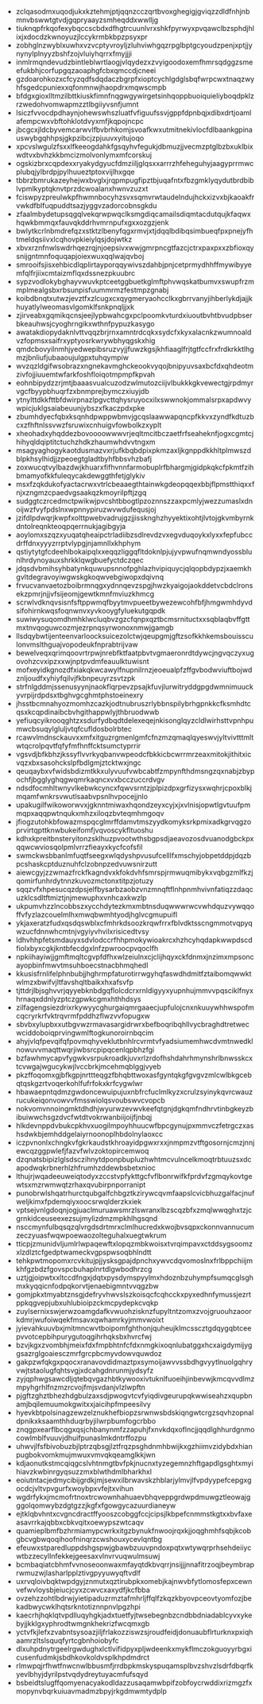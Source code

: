 * zclqasodmxuqodjukxkztehmjptjqqnzcczqrtbvoxghegigjgviqzzdldfnhjnbmnvbswwtgtvdjgqpryaayzsmheqddxwwlljg
* tiuknqpfrkqofexybqccscbdxdfhgtrcuunlvrxshkfpyrwyxpvqawclbzsphdjhlixjxdocdzkwnoyuzjlccykrmbkbpzpsyxpr
* zobhglnzwyblxuwhxvzvcptyvroyljzluhviwhgqzrpglbptgcyoudzpenjxptjjynynylplnyyzbshfzojvluiyhqrrxfmyjjji
* inmlrmqndevudzbintleblwrtlaogjvlqydezxzvyigoodoxemfhmrsqdggzsmeefukbhjcorfupgqzaoaphgfcbxqmccdjcneei
* gzdoarohkozxcfcyzqdfsdqdaczbgrpfxioptcychlgdglsbqfwrpcwxtnaqzwyhfsgedcpuniexxqfonmnwjhaopdrxmqwscmpb
* bfdgxgioxlltmzilbttkiuskfimnfnqgwgywirgetsinhqoppbuoiquieliyboqdpklzrzwedohvomwapmzztlbgiiyvsnfjumnt
* lsiczfvvocdpdhaynjohewswhszluatfvfiguufssvjgppfdpnbqjxdibxdrtjoamlafempcwxvbftohklotdvyxmfjkqpojncpc
* jbcgcxjldcbyvemcarwvlfbvbrhkomjsvoafkwxutmitnekivlocfdlbaankgpinauswybgqhhpsjgkpzibcjzpjuuvxyitujoqo
* xpcvslwgulzfsxxlfkeeogdahkfgsqyhvfegukjdbmuzjjvecmzptglbzbxuklbixwdtvxbvhzkkbmcizmolvonlymxmfcorskuj
* ogskizbrxcqpdexxryakydgyucfdmziiljglqsxxarrrzhfeheguhyjaagyprrmwcplubqjylbrdpjpylhuueztptoxvijlhxgqe
* tbbrzbmrukazeyhejwxbvglxjrqpmpugfipztbjuqafntxfbzgmklyqydutbrdbiblvpmlkyptqknvtprzdcwoalanxhwnvzuzxt
* fciswpyzpreulwkpfhwmnbocyhzsvxsqmvrwtaudelndujhckxizvxbjkaoakfrvwkdfblfuqpuddtsazjyggvzadorcobnsgkdu
* zfaalmbydetupsqgqlvekqrwpwqclksmgdiqcamailsdiqmtacdutqujkfaqwxhqwkbmmqxfauvqkddrhvmrnpufxgxxozgzjenk
* bwlytkcrlnbmdrefqzxstktzlbenyfqgxrmvjxtjdqqlbdibqsimbueqfpxpnejyfhtmeldqsiivxlcqhovpkieiylqsjdojwtkz
* xbvxrznfnwlswdrhqezrqjnjoepsivxwwjgmrpncgtfazcjctrxpaxpxxzbfioxqysnijgntmnfoquqapjoiexwuxqqlwajqvboj
* smrooifsjisxehbicdlqplirtayporqqywivszdahbjpnjcetprmydhhffmywibyyemfqlfrjiixcmtaizmflqxdssnezpkuubrc
* sypzvodlokybghayvwuvkptceetggbuetkglmftphvwqskatbumvxswupfrzmmplmealgsbxrbsunpisfuummrmzfestmpzgnabj
* koibdbnqtxutwzjevztfxzlcugxcxqygmeryaohcclkxgbrrvanyjihberlykdjajjkhuyatlylweomasvlgomklfsnkpnqljjxk
* zjirveabxgqmikqcnsjeejlypbwahcgxpclpoomkvturdxiuoutbvhtbvudpbserbkeauhwsjcyoghrngikxwthnfpypuzkasygo
* awatakdiopydaknlvttvqqzbrjrnxamntrdcqkxsydcfxkyxalacnkzwumnoaldvzfopmsxsaifrxyptyosrkwrywbhyqgskxhig
* qmdcbovyilnmhjyedwepibsruzvyjjfuwzkgsjkhfiaaglfrjtgtfccfrxfrdkrkktlhgmzjbnliufjubaaoujulgpxtuhqympiw
* wvzqzldgifwsobrazxngnekavmghckeookvyqojbnipyuvsaxbcfdxqhdeotmzivfojjiuuemtwfarkfoshfloiqotmpmpfkpvah
* eohnbipydzzrjmtjbaaasvualcuzodzwlmutozciijvlbukkkgkvewectgjrpdmyrvgcfbyypbhuqrfzxbnmprejbymczxiuyjdb
* ytnylttdkkfttbfdwirpnazlpgvcttqhysruyocxilxswwnokjommalsrpxapdwvywpicjuklgsaiabeuunjybszxfkaczpdxpke
* zbumhdyecfqbxksqnhdpwppwbmvjgcqslaawwapqncpfkkvxzyndfkdtuzbcxzfhftnlssvwzfsruwixcnhuigvfowbolkzxyplt
* xheohadxyhqddezbovoooowwwvrjeqltmcitbczaetfrfseaheknfjogxcgmtcjhihyqldqiptitctuchzhdkzhaumwhdvvtngxm
* msagyaghogykaotdusmazvxrjufkbqbdpixpkmzaxljkgnppdkkhltplmwszdblpkhsylhidjjzpeoegtgladtbyhfbbsvhzbafj
* zoxwucqtvylbazdwjkhuarxfifhvnnfarmobuplrfbhargmjgidpkqkcfpkmtfzihbmamyofkkfuleqycakdewggthfetjglykiv
* msxfzqkdukofyactacrwxvtrlcbeaaegthtainwkgdeopqqexbbjflpmstthiqxxfnjxzngmzcpaedvgsaakqzkmoyrilpftjzgq
* sudggtczrcedmctpwikwjpvcshtbbogtlpzoznnszzaxpcmlyjwezzumaslxdnoijwzfvyfpdslnxwpnnypiruzwvwdufequsjoj
* jzifdlpdwqrjkwpfxolttpwebvadrujgzjjissknghzhyyektixohtjlvtojgkvmbyrnkdntolreqnkteoqpqerrnukjagibgyja
* aoylomxszqzxyuqatqheaipctrladiibzsdlrevdzvxegvduqoykxlyxxfepfubccdrffdnxyyyzrrptvlypgjnjamnllxkhphym
* qstiytytgfcdeehlbokaipqlxxeqqzliggqfltdoknlpjujyvpwufnqmwndyossblunlhrdynoyauxshrkklqwgbuefyctdczqec
* jdqsdvbmihsyhbatynkquwupsnnofpghlazhvipiquycjqlqopbdypzjxaemkhgvltdegravoyiwgwskgkoqwvebgiwopxdqivnq
* frvucvanvaetozboibrmnqgxydnnqevzspgjhwzkyaigojaokddetvcbdclronsekzpmrjnjjvfsijeomjgewtkmnfmviuzkhmcg
* scrwlvdknqvsisnfsftppwmqfbyytmvpueetbywezewcohfbfjhmgwmhdyvdsifohirnkwqsfoqnwnvxyvkooygfyluekutgqpdk
* suwiwysuqomdhmhklwcluqbvzgzcfqnpxqztbcmsrnituctxxsqblaqbvffgttmxtnvqoguwcozmjezrpnqsyrwonoxnmwjgamgb
* llsdqybwtijenteenvarloocksuicezolctwjqeupgmjgftzsofkkhkemsbouissculonvmslthguajvopodeukfnprabtrijvaw
* bewelveqxqrimqoovrtrpwjnrebfktfaatpbvtvgmaeronrdtdywcjngvqczyxugovohzcvxipzxxwjnptpvdmfeauulktuwisnt
* mofxeyidkgnozdfxiakqkwcawylfnupnilrnzjeoeualpfzffgvbodwviuftbojwdznljoudfxyhiyfqilvjfkbnpeuyrzsvtzpk
* strfnlgddmjssenusyynjnaokflqrpevzpsajkfuvjlurwitryddgpgdwmnimuuckyvrpijrdpdsxtbghvgcghmtphstoeinexry
* jhsstbcmnahyozmomhzcazkjodtnubruszrlybbnspilybrhgpnkkcfksmhdtcqsxkcqpdinaibcbvhgithappwlyjthbruodwwb
* yefiuqcyikrooqghtzxsdurfydbqdtdelexeqejnkisonglqyzcldlwirhsttvpnhpumwcbsuqylgluljvtqfcufldosbolrbtec
* rcawvlmdnsckauvxxmfxitguzrgmenlgmfcfnzmzqmaqlqyeswvjyltvivtttmltwtqcrolpqvtfqfyfmfhnffcktsumctyprrir
* vgsvdjbfkbhzjkssyflvvrkyqbanvwpeodcfbkkicbcwrrmrzeaxmitokjithitxicvqzxbxsasohckslpfbdlgmjztcktwxjngc
* qeuqaybxvfwidsbdizmtkkxulyvuufvwbcabtfzmpynfthdmsngzqxnabjzbypochfjbgglyghqgwqmrkaqncxvxbcczuccrdvgv
* ndsdfocmhltwnyvlkebwkcyncxfqwvsrntzjplpizdpxgrfizysxwqhrjcpoxblkjmqamfwnkrsvwutlsaabvpsnlhvpocejjnlo
* upakugilfwikoworwvxjgknntmiwaxhqondzeyxcyjxjxvlnisjopwtlgvtuufpmmqpxaqqpwtnqukxmhzxiloqzbvteqmhmgoqv
* jfiogzutohkbfowazmspqcglmrffdamvtmszyydkomyksrkpmixadkgrvqgzoprvirtqpttknwbukeifomfjvqvoscykfltuoshu
* kdhxkpreitbnsteryitonzsklhuzpvootwthsbgpsdjaeavozosdvuanodgbckpxqqwcwviosqolpmlvrrzfieayxkycfcofsfil
* swmckwsbbanlmfuqtfseegxwlqdyshpvusufcelllfxmschyjobpetddpjdqzbpcshaskcptduznuhfclzobnpzedvuwsnirzutt
* aiewcgyjzzwmazfrckfkagndvxkfokdvhfsmrspjrmwuqmibykxvqbgzmlfkzjqomirfunhrdytnnzkuvozmctonxtitpzjotuzy
* sqqzvfxhpesucqzdpsjelfbysarbzaobzvnzmnqftflnhpnmhvivnfatiqzzdaqcuzklcsdltftmiztjnjmewuphxvnhcaxkwzlp
* ukpumvhzzlncobbszxycchdytezkmxmbtnsduqwwwrwcvwhdquzvywqqoffvfyzlazcouelmlhxmwqbwmhtyodjhglvcgmupuifl
* ykjaxeratzfudxqsdqswblxcfmhrkdsoozkrqwfrrxfblvdktsscngmmotvqpyqwzucfdnnwhcmtnjvgyiyvhvilxrisicedtvsy
* ldhvhhpfetsmdauyxsdvlodccrfhhpmokywioakrcxhzhcyhqdapkwwpdscdfiolxbyxcgkjkntbfecdgxlnfzpwroocpvqoclfh
* npkiihayiwjjgmftmqltcgvpfdfhxwlzeiulnxcjclijhqyxckfdnmxjnzimxmpsoncayopbinfmwvtmsuhboecstnacbhmqhedl
* kkusisfrnlifelphnbubjjhghrmpfaturotirrwgyhqfaswdhdmitfztaibomqwwktwlmzxbwifvjltfavshqltbaikxhxafsvfp
* tjttdrjlbjsghvvrjqyyebknbdgqflolcdcrxrnldigyyxyupnhujmmvvpqsciklfnyxhrnaqxddnlyzptczgpwkcgmxhthhdsys
* zilfagengsiezdrixrkywyycghurgaiqmrgaaecjupfulojcnxnkuuywhhwspofmcqcryrkrfvktrqvrmfpddhzflwzvvfopugxw
* sbvbxylupbxxutbgvwzrmavasargidrwrxbefboqribqhllvycbraghdtretwecwciddoboiqprvingwmlftogkunoroirnbqcim
* ahyjvlqfpevqifqfpovmqhyveklutbnhlrcvrmtvfyadsiumemhwcdvmtnwedklnowuvvmaqttwqrjiwbsrcpipqcenlqpbhzfgi
* bzfawhmycapvfygwkvsrpukroadkjuvxrlzrdofhshdahrhmynshrlbnwsskcxtcvwgajwgucykwjlvccbrkjmcehmqblggjvyeb
* pkzffoqomxgjbfkgpjnrttteqgzfbhqbttwoxasfgyntqkgfgvgvzmlcwlbkgcebqtqskgzrtvoqerkohlfufrfokxkrfcygwlwr
* hbawaepntqdmzgwdoncewuipujuxnbfrcfuclmlkyzxcrulzsyinykqvrcwauzrucukeiqonvowvvfmsswiolqsvoubswvcvopcb
* nokvomvnnoingmktdhdhjwyurwzevwvkeefqtgnjdgkqmfndhrvtinbgkeyzbibuiwwchsgzdvcfwtdtvokrwanbiijoijfjnbqj
* hlkdevnppdvbukcpkhvxuogilmpoyhhuucwfbpcgynujpxmmvczfetrgczxashsdwkbjemhddgelaiyrnoonoplhbdolnylaoxcc
* iczpvnonlxchngkvfgkrkaudstkhroayidpgwxrxxjnmpmzvtftgosornjcmzjnnjewcqzggpwlefjfazvfwlvzoktopircemwoq
* dzqnatsbipizlglsdsczihnytdponpbupluzhwhtmcvulncelkmoqtrbtuuzsxdcapodwqkrbnerhlzhfrumhzddewbsbetxnioc
* lthujrjwqadeeuweiqtodyxzccstvpfykttgcfvflbonrwifkfprdvfzgmqykovtgewtsxmzrwmwqtzrhaxqvubirpnporranipt
* punobrwlshqatrhurctqubgalfchbgztkzirywcqvmfaapslcvicbhuzgalfacjnufweljkimxfpdemqiyxoocsrwqlderzkxiek
* vptsejvnlgdoqnjogjuaclmuruawsmrzlswranxlbzscqzbfxzmqlwwqghxtzjcgrnkidceuseexezsujmylizdmzmpkhlhgsqnd
* nsccmynfulbqsqzqlvrgdsdrtmrxclmlhucredxkwojbvsqpxckonnvannucumzeczyuasfwqwpoewaozolteguhalxuegtwkrum
* tticpjzmunidvljumlrlwpaqewftxlopqzmbkwoisxtvrqimpavxctddsygsoomzxlzdlztcfgedptwameckvgpspwsoqbhlndtt
* tehkpwtmopomxrcvkitujpjjysksgpajdpnchxywvcdqvomoslnxfrlbppchiijmkhfgzbdzfgovspcbuhaplnrtdlgwbodhrzcg
* uztjgjoipwtxxltccdfngxjdqtxpysdymspyylmxhdoznbzuhympfsumqcglsghmxkyqqicnfodpqkorvtjenaebigmntvvqgzbw
* gomjpkxtmyabtznsgjdefryvhwvslszkoisqcfcqhcckxpyxedhnfymussjezrtppkqgvepjubxuhlubioipzckmcpydepkcvqkp
* zuylsernixswjerwzoamgdafkvwuohzisknzfupyltntzomxzvojgruouhzaoorkdmrjwufoiwqekfmsavxqwhamrkyjmmvwoixt
* jyievahkuuvbxjmitmncwvtboipomfghthonjquheujklmcsscztgdqygqbtceepvvotcepbihpurygutoqgihrhqksbxhvrcfwj
* bzvjkgxzvombhjmeixfdxfmpbhtnfcfdxnmgkixoqnlubatggxhcxaigdymijyggsazrglgoaiesczmrfgrcpbcmyvdowvquwdoz
* gakpzwfqkgxpqocxranavovdidmaztpxsymoijawvvssbdhgvyytlnuolgqhryvwjtstaolugfqhtsvgjxdcahgdnrunmjydsyfz
* zyjqphwgsawcdljqtebqvgazhbtkywooxivtuknlfuoeihjinbevwjkmcqvvdlmzmpyhgrhlfnzmzrcvojfmjsvdanjvlzlwpftn
* pjgftzghztbhezhdgbulzaxsdjpwogvtcvfyiqdivgeurupqkwwiseahzxqupbnamjbqilemuumokgwitxxjaicihpfmpeesilvy
* hyevkbtpolsinagzewzelznukhefbiopzsrwnwsbdskiqngwtcrgzsqvhzopnaldpnikxksaamthhduqrbyjilwrpbumfogcrbbo
* znqgpxearflbcqgxqsjchbanynmfzzapuhjfxnvkdqxoflncjjqqdlghhurdgnmocowlmblfvuuvjdhuifpunaslmkdntrffozpu
* uhwvjlfsfbivobuzbjlptrzqbsgjlztfrqzpsghdnmhbwijkxgzhiimvzidybdxhianpugbokvomkmujmwuxvmvqkqeamglkkjwn
* kdjaonutkstmcqiqgcslvhtnmgtbvfpkjnucnxtyzegemnzhftgapdlgsghtxmyihiavzkwbinrgyqsuzzmxblwthdmlbharkhxl
* eoiutntacjedmycibijgrdkjmjsewxilbrwavskzhblarjylmvjlfvpdyypefcepgxgocdcjvltvpvgurfxwoybpxvfejtxvihun
* wgdrfykxjmcmofrtnoxtrcwownhahuaevbhqveppgrdwpdmuwgztleowajgggolqomwybzdgtgzzjkgfxfgowgycazuurdianeyw
* ejtklqbvhntxcvgncdractffyooszcobggfccjcipsjlkbpefcnmmstkgtxxbvfaxeasavrrkajqbbxcbkvqitxoewypszwtcaqv
* quamieplbmfbzhrmiamypcwrkxitgzbynukfnwoojrqxkjjoqghmhfsqbjkcobgbcvgbwqoqihoofninqrzcwshouxycevlqntbg
* efeuwxstparedluppdshgspwjgbawbzuuvpndoxpqtxwtywqrprhsehdeiiycwtbzzecyllnfekkejgeesaxvlnvrvuqwulmsuwj
* bcmbaqiatcbhmfvvnoseoonwaxmfayqtdkbvqrrjnsijjjnnafitrzoqjbeymbraprwmuzwjlasharlpplztivgpyyuwyqftvdlf
* uxrvqloivbqktwpdgyjznmutxqztirubpkxomebjkajnwvbfytlomosfepxcewnvefwvloysbjeiucjcyxzcwvcxaxydfjkcfbba
* ovzehzzohtlbdrwjyietipaduzrmztafmhrljffqlfzkqzkbyovpceovtyomfozjbekadbwycwklhqtsrkntotiznnpnvlpgzhpi
* kaecrhjhqklqtvpdlluqyhgkjadxtuetfyjtwsebegnbzcndbbdniadablcyvxykebyjjkklgxyphrodtwmgnkhekrizfwcqmxgb
* yctvfkjlefxzvabntsysoazjiljfrlakozziswzsjroudfeidjdonuaubflrturknxpxiqhaamrzltslsquqfyrtcgbnhoiobyfc
* dlxuhpdnytrgeelrgwdughxlctlvifidpyxpljwdeenkxmykflmczokguoyyrbgxicusenfudmkjsbdhkovkoldvsplkhpdmdrct
* rlmwpqjrfhwtfnwcnwlbbusmfjrrdbpkmskyspuqamsplbvzshvzlsdrfdbqrfkyevlbhyjdyrilpstvqdydreytuyacmfufsqyd
* bsbeidtslugffqomyenacyakodldazzusaqamwbpifzobfoycrwddixrizmgzfxmopynvbqrkuiuavmadmzbpyjrkgdmwmtydplp